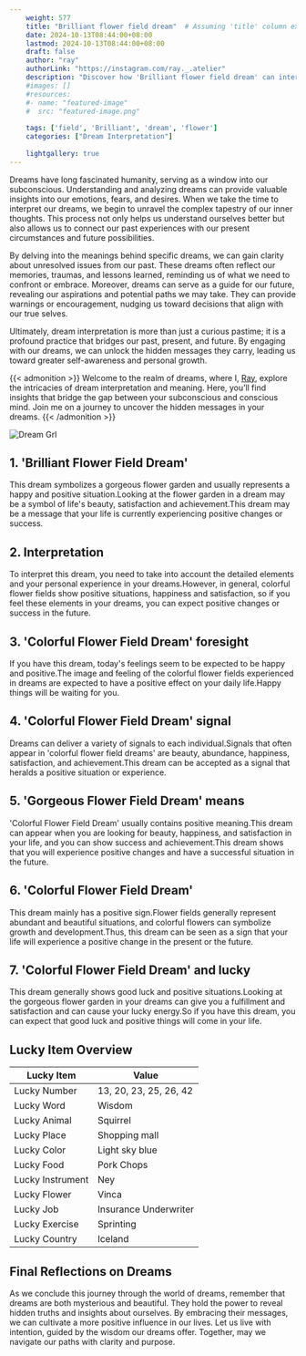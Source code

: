 ```yaml
---
    weight: 577
    title: "Brilliant flower field dream"  # Assuming 'title' column exists
    date: 2024-10-13T08:44:00+08:00
    lastmod: 2024-10-13T08:44:00+08:00
    draft: false
    author: "ray"
    authorLink: "https://instagram.com/ray._.atelier"
    description: "Discover how 'Brilliant flower field dream' can interpret your future and uncover its significant meanings in your life."
    #images: []
    #resources:
    #- name: "featured-image"
    #  src: "featured-image.png"
    
    tags: ['field', 'Brilliant', 'dream', 'flower']
    categories: ["Dream Interpretation"]
    
    lightgallery: true
---
```

    
Dreams have long fascinated humanity, serving as a window into our subconscious. Understanding and analyzing dreams can provide valuable insights into our emotions, fears, and desires. When we take the time to interpret our dreams, we begin to unravel the complex tapestry of our inner thoughts. This process not only helps us understand ourselves better but also allows us to connect our past experiences with our present circumstances and future possibilities.

By delving into the meanings behind specific dreams, we can gain clarity about unresolved issues from our past. These dreams often reflect our memories, traumas, and lessons learned, reminding us of what we need to confront or embrace. Moreover, dreams can serve as a guide for our future, revealing our aspirations and potential paths we may take. They can provide warnings or encouragement, nudging us toward decisions that align with our true selves.

Ultimately, dream interpretation is more than just a curious pastime; it is a profound practice that bridges our past, present, and future. By engaging with our dreams, we can unlock the hidden messages they carry, leading us toward greater self-awareness and personal growth.

{{< admonition >}}
Welcome to the realm of dreams, where I, [Ray](https://instagram.com/ray._.atelier), explore the intricacies of dream interpretation and meaning. Here, you’ll find insights that bridge the gap between your subconscious and conscious mind. Join me on a journey to uncover the hidden messages in your dreams.
{{< /admonition >}}

![Dream Grl](https://cdn.pixabay.com/photo/2017/11/02/03/35/gothic-2910057_1280.jpg "Dream Grl")

## 1. 'Brilliant Flower Field Dream'
This dream symbolizes a gorgeous flower garden and usually represents a happy and positive situation.Looking at the flower garden in a dream may be a symbol of life's beauty, satisfaction and achievement.This dream may be a message that your life is currently experiencing positive changes or success.

## 2. Interpretation
To interpret this dream, you need to take into account the detailed elements and your personal experience in your dreams.However, in general, colorful flower fields show positive situations, happiness and satisfaction, so if you feel these elements in your dreams, you can expect positive changes or success in the future.

## 3. 'Colorful Flower Field Dream' foresight
If you have this dream, today's feelings seem to be expected to be happy and positive.The image and feeling of the colorful flower fields experienced in dreams are expected to have a positive effect on your daily life.Happy things will be waiting for you.

## 4. 'Colorful Flower Field Dream' signal
Dreams can deliver a variety of signals to each individual.Signals that often appear in 'colorful flower field dreams' are beauty, abundance, happiness, satisfaction, and achievement.This dream can be accepted as a signal that heralds a positive situation or experience.

## 5. 'Gorgeous Flower Field Dream' means
'Colorful Flower Field Dream' usually contains positive meaning.This dream can appear when you are looking for beauty, happiness, and satisfaction in your life, and you can show success and achievement.This dream shows that you will experience positive changes and have a successful situation in the future.

## 6. 'Colorful Flower Field Dream'
This dream mainly has a positive sign.Flower fields generally represent abundant and beautiful situations, and colorful flowers can symbolize growth and development.Thus, this dream can be seen as a sign that your life will experience a positive change in the present or the future.

## 7. 'Colorful Flower Field Dream' and lucky
This dream generally shows good luck and positive situations.Looking at the gorgeous flower garden in your dreams can give you a fulfillment and satisfaction and can cause your lucky energy.So if you have this dream, you can expect that good luck and positive things will come in your life.

## Lucky Item Overview
| Lucky Item          | Value              |
|---------------|--------------------|
| Lucky Number        | 13, 20, 23, 25, 26, 42  |
| Lucky Word          | Wisdom |
| Lucky Animal        | Squirrel |
| Lucky Place         | Shopping mall     |
| Lucky Color         | Light sky blue     |
| Lucky Food          | Pork Chops      |
| Lucky Instrument    | Ney |
| Lucky Flower        | Vinca    |
| Lucky Job           | Insurance Underwriter       |
| Lucky Exercise      | Sprinting  |
| Lucky Country       | Iceland    |


##  Final Reflections on Dreams

As we conclude this journey through the world of dreams, remember that dreams are both mysterious and beautiful. They hold the power to reveal hidden truths and insights about ourselves. By embracing their messages, we can cultivate a more positive influence in our lives. Let us live with intention, guided by the wisdom our dreams offer. Together, may we navigate our paths with clarity and purpose.

